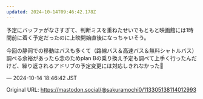 ```yaml
---
updated: 2024-10-14T09:46:42.178Z
---
```


<p>予定にバッファがなさすぎて、判断ミスを重ねたせいでもともと映画館には1時間前に着く予定だったのに上映開始直後になっちゃいそう。</p><p>今回の静岡での移動はバスも多くて（路線バス＆高速バス＆無料シャトルバス）調べる余裕があったら念のためplan Bの乗り換え予定も調べて上手く行ったんだけど、繰り返されるアドリブの予定変更には対応しきれなかった🥲</p>

&mdash; 2024-10-14 18:46:42 JST

Original URL: https://mastodon.social/@sakuramochi0/113305138114012993

